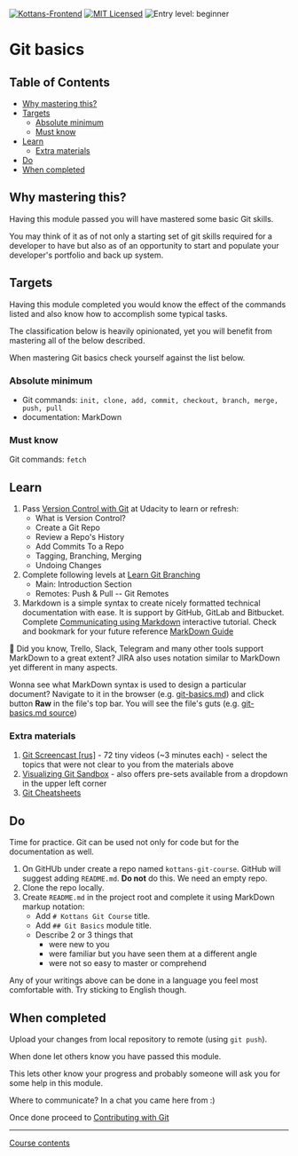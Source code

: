 [![Kottans-Frontend][badge-kottans]][kottans-git]
[![MIT Licensed][badge-mit]][license]
![Entry level: beginner][badge-beginner]

# Git basics

<!-- START doctoc generated TOC please keep comment here to allow auto update -->
<!-- DON'T EDIT THIS SECTION, INSTEAD RE-RUN doctoc TO UPDATE -->
## Table of Contents

- [Why mastering this?](#why-mastering-this)
- [Targets](#targets)
  - [Absolute minimum](#absolute-minimum)
  - [Must know](#must-know)
- [Learn](#learn)
  - [Extra materials](#extra-materials)
- [Do](#do)
- [When completed](#when-completed)

<!-- END doctoc generated TOC please keep comment here to allow auto update -->
<!-- generated with [DocToc](https://github.com/thlorenz/doctoc) -->


## Why mastering this?

Having this module passed you will have mastered some basic
Git skills.

You may think of it as of not only a starting set of git skills 
required for a developer to have but also as of an opportunity
to start and populate your developer's portfolio and
back up system.

## Targets

Having this module completed you would know
the effect of the commands listed and
also know how to accomplish some typical tasks.

The classification below is heavily opinionated, yet
you will benefit from mastering all of the below described.

When mastering Git basics check yourself against
the list below.

### Absolute minimum

- Git commands: `init, clone, add, commit, checkout, branch, merge, push, pull`
- documentation: MarkDown 

### Must know

Git commands: `fetch`

## Learn

1. Pass [Version Control with Git](https://classroom.udacity.com/courses/ud123/)
   at Udacity to learn or refresh:
   - What is Version Control?
   - Create a Git Repo
   - Review a Repo's History
   - Add Commits To a Repo
   - Tagging, Branching, Merging
   - Undoing Changes
2. Complete following levels at [Learn Git Branching](https://learngitbranching.js.org/)
   - Main: Introduction Section
   - Remotes: Push & Pull -- Git Remotes
3. Markdown is a simple syntax to create nicely formatted 
   technical documentation with ease. It is support by GitHub,
   GitLab and Bitbucket.
   Complete [Communicating using Markdown](https://github.com/skills/communicate-using-markdown)
   interactive tutorial.
   Check and bookmark for your future reference
   [MarkDown Guide](https://guides.github.com/features/mastering-markdown/)

:gift: Did you know, Trello, Slack, Telegram and many other tools
support MarkDown to a great extent?
JIRA also uses notation similar to MarkDown yet different in many
aspects.

Wonna see what MarkDown syntax is used to design a particular document?
Navigate to it in the browser
(e.g. [git-basics.md](https://github.com/kottans/git-course/blob/master/modules/git-basics.md))
and click button **Raw** in the file's top bar. You will see the file's guts
(e.g. [git-basics.md source](https://raw.githubusercontent.com/kottans/git-course/master/modules/git-basics.md))

### Extra materials

1. [Git Screencast [rus]](https://learn.javascript.ru/screencast/git) -
   72 tiny videos (~3 minutes each) - select the topics that were
   not clear to you from the materials above
1. [Visualizing Git Sandbox](http://git-school.github.io/visualizing-git/) -
   also offers pre-sets available from a dropdown in the upper left corner
1. [Git Cheatsheets](https://services.github.com/on-demand/resources/cheatsheets/)

## Do

Time for practice. Git can be used not only for code but
for the documentation as well.

1. On GitHUb under create a repo
   named `kottans-git-course`.
   GitHub will suggest adding `README.md`.
   **Do not** do this. We need an empty repo. 
1. Clone the repo locally.
1. Create `README.md` in the project root and complete it using
   MarkDown markup notation:
   - Add `# Kottans Git Course` title.
   - Add `## Git Basics` module title.
   - Describe 2 or 3 things that
     * were new to you
     * were familiar but you have seen them at a different angle
     * were not so easy to master or comprehend

Any of your writings above can be done in a language you
feel most comfortable with. Try sticking to English though.

## When completed

Upload your changes from local repository to remote (using ```git push```).

When done let others know you have passed this module.

This lets other know your progress and probably someone
will ask you for some help in this module.

Where to communicate? In a chat you came here from :)

Once done proceed to [Contributing with Git](./git-collaboration.md)

---

[Course contents](../README.md)

[badge-kottans]: https://img.shields.io/badge/%3D(%5E.%5E)%3D-git-yellow.svg
[kottans-git]: https://github.com/kottans/git-course

[badge-mit]: https://img.shields.io/badge/License-MIT-blue.svg
[license]: https://github.com/kottans/git-course/blob/master/LICENSE.md

[badge-beginner]: https://img.shields.io/badge/Entry%20level-beginner-brightgreen.svg
